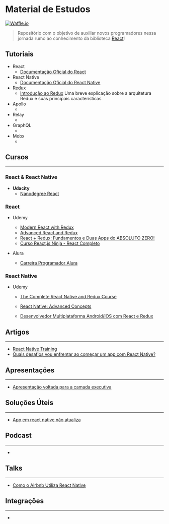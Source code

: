 # Material de Estudos 
[![Waffle.io](https://img.shields.io/waffle/label/evancohen/smart-mirror/in%20progress.svg?style=flat-square)]()
> Repositório com o objetivo de auxiliar novos programadores nessa jornada rumo ao conhecimento da biblioteca [React](https://facebook.github.io/react/)!

## Tutoriais
- React
    - [Documentação Oficial do React ](https://facebook.github.io/react/tutorial/tutorial.html)
- React Native
    - [Documentação Oficial do React Native](https://facebook.github.io/react-native/docs/getting-started.html)
- Redux
    - [Introdução ao Redux](https://tableless.com.br/bem-vindo-ao-redux/)  Uma breve explicação sobre a arquitetura Redux e suas principais características 
- Apollo
    - []()
- Relay
    - []()
- GraphQL
    - []()
- Mobx
    - []()

## Cursos
---

### React & React Native
- **Udacity**
    - [Nanodegree React](https://br.udacity.com/course/react-nanodegree--nd019/)

### React
- Udemy
    - [Modern React with Redux](https://www.udemy.com/react-redux/)
    - [Advanced React and Redux](https://www.udemy.com/react-redux-tutorial/)
    - [React + Redux: Fundamentos e Duas Apps do ABSOLUTO ZERO!](https://www.udemy.com/react-redux-pt/)
    - [ Curso React.js Ninja - React Completo](https://www.udemy.com/curso-reactjs-ninja/)

- Alura
    - [Carreira Programador Alura](https://www.alura.com.br/carreira-programador-react)

### React Native

- Udemy
    - [The Complete React Native and Redux Course ](https://www.udemy.com/the-complete-react-native-and-redux-course/)
    - [ React Native: Advanced Concepts ](https://www.udemy.com/react-native-advanced/)

    - [Desenvolvedor Multiplataforma Android/IOS com React e Redux](https://www.udemy.com/desenvolvedor-multiplataforma-androidios-com-react-e-redux/)

## Artigos
---
- [React Native Training](https://medium.com/react-native-training)
- [Quais desafios vou enfrentar ao começar um app com React Native?](https://medium.com/como-dev-ser/quais-desafios-vou-enfrentar-ao-come%C3%A7ar-um-app-com-react-native-a456db89c081)

## Apresentações
---
- [Apresentação voltada para a camada executiva](https://prezi.com/view/6qBhQyoC8Of6dqE3gimV/)

## Soluções Úteis
---
- [App em react native não atualiza](https://pt.stackoverflow.com/questions/227847/app-em-react-native-não-atualiza/)

## Podcast
---
- []()

## Talks
---
- [Como o Airbnb Utiliza React Native](https://www.youtube.com/watch?v=8qCociUB6aQ)
## Integrações
---
- []()
